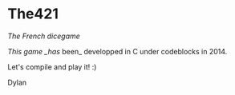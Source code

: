 # The421
_The French dicegame_

*This game _has* been_ developped in C under codeblocks in 2014.

Let's compile and play it! :)

Dylan 

